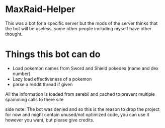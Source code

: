 # MaxRaid-Helper
This was a bot for a specific server but the mods of the server thinks that the bot will be useless, some other people including myself have other thought.

# Things this bot can do
- Load pokemon names from Sword and Shield pokedex (name and dex number)
- Lazy load effectiveness of a pokemon
- parse a reddit thread if given

All the information is loaded from serebii and cached to prevent multiple spamming calls to there site

side note:
The bot was denied and so this is the reason to drop the project for now and might contain unused/not optimized code, you can use it however you want, but please give credits.
